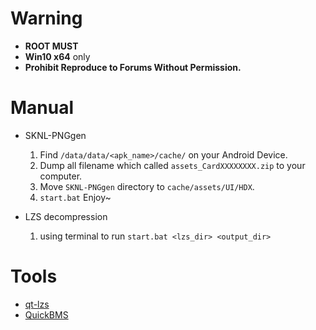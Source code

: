 # Warning

* **ROOT MUST**
* **Win10 x64** only
* **Prohibit Reproduce to Forums Without Permission.**

# Manual

* SKNL-PNGgen
  1. Find `/data/data/<apk_name>/cache/` on your Android Device.
  2. Dump all filename which called `assets_CardXXXXXXXX.zip` to your computer.
  3. Move `SKNL-PNGgen` directory to `cache/assets/UI/HDX`.
  4. `start.bat` Enjoy~
  
* LZS decompression
  1. using terminal to run `start.bat <lzs_dir> <output_dir>`


# Tools

* [qt-lzs](https://github.com/myst6re/qt-lzs)
* [QuickBMS](https://aluigi.altervista.org/quickbms.htm)
